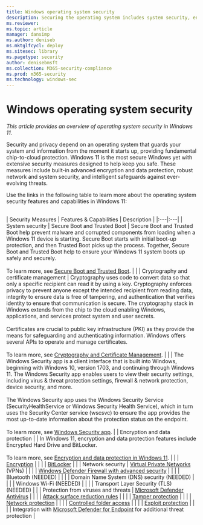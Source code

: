 ```yaml
---
title: Windows operating system security
description: Securing the operating system includes system security, encryption, network security, and threat protection.
ms.reviewer: 
ms.topic: article
manager: dansimp
ms.author: deniseb
ms.mktglfcycl: deploy
ms.sitesec: library
ms.pagetype: security
author: denisebmsft
ms.collection: M365-security-compliance
ms.prod: m365-security
ms.technology: windows-sec
---
```


# Windows operating system security

*This article provides an overview of operating system security in Windows 11.*

Security and privacy depend on an operating system that guards your system and information from the moment it starts up, providing fundamental chip-to-cloud protection. Windows 11 is the most secure Windows yet with extensive security measures designed to help keep you safe. These measures include built-in advanced encryption and data protection, robust network and system security, and intelligent safeguards against ever-evolving threats. 

Use the links in the following table to learn more about the operating system security features and capabilities in Windows 11: <br/><br/>

| Security Measures | Features & Capabilities | Description |
|:---|:---|
| System security | Secure Boot and Trusted Boot  | Secure Boot and Trusted Boot help prevent malware and corrupted components from loading when a Windows 11 device is starting. Secure Boot starts with initial boot-up protection, and then Trusted Boot picks up the process. Together, Secure Boot and Trusted Boot help to ensure your Windows 11 system boots up safely and securely. <br/><br/>To learn more, see [Secure Boot and Trusted Boot](trusted-boot.md).    | 
|   | Cryptography and certificate management | Cryptography uses code to convert data so that only a specific recipient can read it by using a key. Cryptography enforces privacy to prevent anyone except the intended recipient from reading data, integrity to ensure data is free of tampering, and authentication that verifies identity to ensure that communication is secure. The cryptography stack in Windows extends from the chip to the cloud enabling Windows, applications, and services protect system and user secrets. <br/><br/>Certificates are crucial to public key infrastructure (PKI) as they provide the means for safeguarding and authenticating information. Windows offers several APIs to operate and manage certificates.<br/><br/>To learn more, see [Cryptography and Certificate Management](cryptography-certificate-mgmt.md).   |
|   | The Windows Security app is a client interface that is built into Windows, beginning with Windows 10, version 1703, and continuing through Windows 11. The Windows Security app enables users to view their security settings, including virus & threat protection settings, firewall & network protection, device security, and more. <br/><br/>The Windows Security app uses the Windows Security Service (SecurityHealthService or Windows Security Health Service), which in turn uses the Security Center service (wscsvc) to ensure the app provides the most up-to-date information about the protection status on the endpoint. <br/><br/> To learn more, see [Windows Security app](threat-protection/windows-defender-security-center/windows-defender-security-center.md).  |
| Encryption and data protection | | In Windows 11, encryption and data protection features include Encrypted Hard Drive and  BitLocker. <br/><br/>To learn more, see [Encryption and data protection in Windows 11](encryption-data-protection.md).   |
|   | [Encryption](encryption-data-protection.md) |  |
|   | [BitLocker](information-protection/bitlocker/bitlocker-overview.md) | |
| Network security | [Virtual Private Networks](identity-protection/vpn/vpn-guide.md) (VPNs) |  | 
|  | [Windows Defender Firewall with advanced security](threat-protection/windows-firewall/windows-firewall-with-advanced-security.md) |  |
|  | Bluetooth (NEEDED) |  |
|  | Domain Name System (DNS) security (NEEDED) |  |
|  | Windows Wi-Fi (NEEDED) |  |
|  | Transport Layer Security (TLS) (NEEDED) |  |
| Protection from viruses and threats | [Microsoft Defender Antivirus](/microsoft-365/security/defender-endpoint/microsoft-defender-antivirus-windows) |  |
|  | [Attack surface reduction rules](/microsoft-365/security/defender-endpoint/attack-surface-reduction) |  |
|  | [Tamper protection](/microsoft-365/security/defender-endpoint/prevent-changes-to-security-settings-with-tamper-protection) |  |
|  | [Network protection](/microsoft-365/security/defender-endpoint/network-protection) |  |
|  | [Controlled folder access](/microsoft-365/security/defender-endpoint/controlled-folders) |  |
|  | [Exploit protection](/microsoft-365/security/defender-endpoint/exploit-protection) |  |
|  | Integration with [Microsoft Defender for Endpoint](/microsoft-365/security/defender-endpoint) for additional threat protection |


